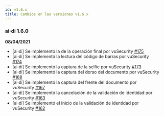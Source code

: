 ```yaml
---
id: v1.6.x
title: Cambios en las versiones v1.6.x
---
```

### ai·di 1.6.0
**08/04/2021**
- [ai·di] Se implementó la de la operación final por vuSecurity [#175](https://github.com/ong-bitcoin-argentina/DIDI-SSI-Mobile/pull/175)
- [ai·di] Se implementó la lectura del código de barras por vuSecurity [#174](https://github.com/ong-bitcoin-argentina/DIDI-SSI-Mobile/pull/174)
- [ai·di] Se implementó la captura de la selfie por vuSecurity [#173](https://github.com/ong-bitcoin-argentina/DIDI-SSI-Mobile/pull/173)
- [ai·di] Se implementó la captura del dorso del documento por vuSecurity [#168](https://github.com/ong-bitcoin-argentina/DIDI-SSI-Mobile/pull/168)
- [ai·di] Se implementó la captura del frente del documento por vuSecurity [#167](https://github.com/ong-bitcoin-argentina/DIDI-SSI-Mobile/pull/167)
- [ai·di] Se implementó la cancelación de la validación de identidad por vuSecurity [#163](https://github.com/ong-bitcoin-argentina/DIDI-SSI-Mobile/pull/163)
- [ai·di] Se implementó el inicio de la validación de identidad por vuSecurity [#162](https://github.com/ong-bitcoin-argentina/DIDI-SSI-Mobile/pull/162)